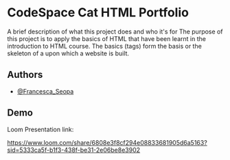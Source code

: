
# CodeSpace Cat HTML Portfolio

A brief description of what this project does and who it's for The purpose of this project is to apply the basics of HTML that have been learnt in the introduction to HTML course. The basics (tags) form the basis or the skeleton of a upon which a website is built.


## Authors

- [@Francesca_Seopa](https://www.github.com/charbileigh)


## Demo

Loom Presentation link:

https://www.loom.com/share/6808e3f8cf294e08833681905d6a5163?sid=5333ca5f-b1f3-438f-be31-2e06be8e3902 



